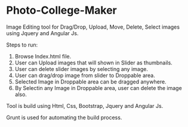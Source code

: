 # Photo-College-Maker

Image Editing tool for Drag/Drop, Upload, Move, Delete, Select images using Jquery and Angular Js.


Steps to run:

1. Browse Index.html file.
2. User can Upload images that will shown in Slider as thumbnails.
3. User can delete slider images by selecting any image.
4. User can drag/drop image from slider to Droppable area.
5. Selected Image in Droppable area can be dragged anywhere.
6. By Selectin any Image in Droppable area, user can delete the image also.


Tool is build using Html, Css, Bootstrap, Jquery and Angular Js.

Grunt is used for automating the build process.
